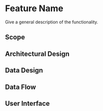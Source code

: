 # Feature Name

Give a general description of the functionality.

## Scope

## Architectural Design 

## Data Design

## Data Flow

## User Interface
